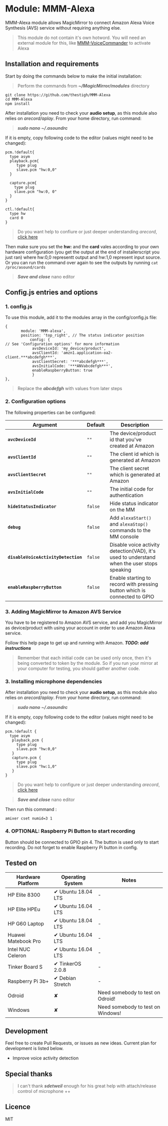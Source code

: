 # Module: MMM-Alexa

MMM-Alexa module allows MagicMirror to connect Amazon Alexa Voice Synthesis (AVS) service without requiring anything else. 

> This module do not contain it's own hotword.
> You will need an external module for this, like [MMM-VoiceCommander](https://github.com/thestigh/MMM-VoiceCommander) to activate Alexa

## Installation and requirements

Start by doing the commands below to make the initial installation: 

> Perform the commands from ***~/MagicMirror/modules*** directory

```
git clone https://github.com/thestigh/MMM-Alexa
cd MMM-Alexa
npm install
```

After installation you need to check your **audio setup**, as this module also relies on *arecord/aplay*.
From your home directory, run command:

> ***sudo nano ~/.asoundrc***

If it is empty, copy following code to the editor (values might need to be changed):

```
pcm.!default{
  type asym
  playback.pcm{
     type plug
     slave.pcm "hw:0,0"
  }

  capture.pcm{
    type plug
    slave.pcm "hw:0, 0"
  }
}

ctl.!default{
  type hw
  card 0
}
```

> Do you want help to confiure or just deeper understanding *arecord*, [click here](https://github.com/TheStigh/MMM-VoiceCommander/tree/master/docsarecordHelp.md)

Then make sure you set the **hw:** and the  **card** vales according to your own hardware configuration (you get the output at the end of installerscript you just ran) where hw:0,0 representt output and hw:1,0 represent input source. Or you can run the command over again to see the outputs by running `cat /proc/asound/cards`

> ***Save and close*** nano editor


## Config.js entries and options

### 1. config.js
To use this module, add it to the modules array in the config/config.js file:

```
{
       module: 'MMM-alexa',
       position: 'top_right', // The status indicator position
           config: {                                                    // See 'Configuration options' for more information
		    avsDeviceId: 'my_device/product',
		    avsClientId: 'amzn1.application-oa2-client.***abcdefgh***',
		    avsClientSecret: '***abcdefgh***',
		    avsInitialCode: '***ANVabcdefgh***',
		    enableRaspberryButton: true
		    }
},
```
> Replace the ***abcdefgh*** with values from later steps 

### 2. Configuration options

The following properties can be configured:

| Argument | Default | Description |
|---|---|---|
| **`avcDeviceId`** | `""` | The device/product id  that you've created at Amazon |
| **`avsClientId`** | `""` | The client id which is generated at Amazon |
| **`avsClientSecret`** | `""` | The client secret which is generated at Amazon |
| **`avsInitialCode`** | `""` | The initial code for authentication |
| **`hideStatusIndicator`** | `false` | Hide status indicator on the MM |
| **`debug`** | `false` | Add `alexaStart()` and `alexaStop()` commands to the MM console |
| **`disableVoiceActivityDetection`** | `false` | Disable voice activity detection(VAD), it's used to understand when the user stops speaking |
| **`enableRaspberryButton`** | `false` | Enable starting to record with pressing button which is connected to GPIO |


### 3. Adding MagicMirror to Amazon AVS Service

You have to be registered to Amazon AVS service, and add you MagicMirror as device/product with using your account in order to use Amazon Alexa service.

Follow this help page to get up and running with Amazon. ***TODO: add instructions***

> Remember that each initial code can be used only once, then it's being converted to token by the module. So if you run your mirror at your computer for testing, you should gather another code.

### 3. Installing microphone dependencies

After installation you need to check your **audio setup**, as this module also relies on *arecord/aplay*.
From your home directory, run command:

> ***sudo nano ~/.asoundrc***

If it is empty, copy following code to the editor (values might need to be changed):

```
pcm.!default {
  type asym
   playback.pcm {
     type plug
     slave.pcm "hw:0,0"
   }
   capture.pcm {
     type plug
     slave.pcm "hw:1,0"
   }
}
```

> Do you want help to configure or just deeper understanding *arecord*, [click here](https://github.com/TheStigh/MMM-VoiceCommander/tree/master/docsarecordHelp.md)

> ***Save and close*** nano editor

Then run this command :

`amixer cset numid=3 1`

### 4. OPTIONAL: Raspberry Pi Button to start recording

Button should be connected to GPIO pin 4. The button is used only to start recording.
Do not forget to enable Raspberry Pi button in config. 

## Tested on

| Hardware Platform    |   Operating System   | Notes                                                                                                                                                                                                                                                                                             |
| -------------------- | -------------------- | ------------------------------------------------------------------------------------------------------------------------------------------------------------------------------------------------------------------------------------------------------------------------------------------------- |
| HP Elite 8300        | ✔  Ubuntu 18.04 LTS  | -                                                                                                                                                                                                                                                                                                 |
| HP Elite HPEu        | ✔  Ubuntu 16.04 LTS  | -                                                                                                                                                                                                                                                                                                 |
| HP G60 Laptop        | ✔  Ubuntu 18.04 LTS  | -                                                                                                                                                                                                                                                                                                 |
| Huawei Matebook Pro  | ✔  Ubuntu 16.04 LTS  | -                                                                                                                                                                                                                                                                                                 |
| Intel NUC Celeron    | ✔  Ubuntu 16.04 LTS  | -                                                                                                                                                                                                                                                                                                 |
| Tinker Board S       | ✔  TinkerOS 2.0.8    | -                                                                                                                                                                                                                                                                                                 |
| Raspberry Pi 3b+     | ✔  Debian Stretch    | -                                                                                                                                                                                                                                                                                                 |
| Odroid               | ✘                    | Need somebody to test on Odroid!                                                            |
| Windows              | ✘                    | Need somebody to test on Windows!                                                            |



## Development

Feel free to create Pull Requests, or issues as new ideas. Current plan for development is listed below.
  
  * Improve voice activity detection


## Special thanks

> I can't thank ***sdetweil*** enough for his great help with attach/release control of microphone ++

## Licence

MIT
